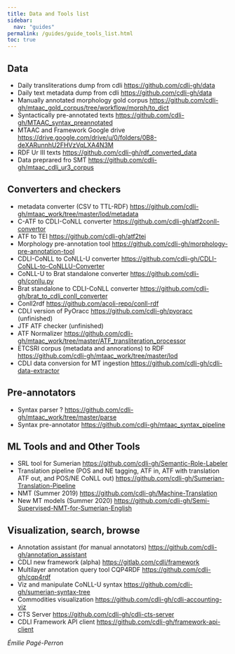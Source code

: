 ```yaml
---
title: Data and Tools list
sidebar:
  nav: "guides"
permalink: /guides/guide_tools_list.html
toc: true
---
```


## Data
- Daily transliterations dump from cdli https://github.com/cdli-gh/data 
- Daily text metadata dump from cdli https://github.com/cdli-gh/data
- Manually annotated morphology gold corpus https://github.com/cdli-gh/mtaac_gold_corpus/tree/workflow/morph/to_dict
- Syntactically pre-annotated texts https://github.com/cdli-gh/MTAAC_syntax_preannotated 
- MTAAC and Framework Google drive https://drive.google.com/drive/u/0/folders/0B8-deXARunnhU2FHVzVqLXA4N3M 
- RDF Ur III texts https://github.com/cdli-gh/rdf_converted_data 
- Data preprared fro SMT https://github.com/cdli-gh/mtaac_cdli_ur3_corpus 

## Converters and checkers
- metadata converter (CSV to TTL-RDF) 
https://github.com/cdli-gh/mtaac_work/tree/master/lod/metadata 
- C-ATF to CDLI-CoNLL converter https://github.com/cdli-gh/atf2conll-convertor 
- ATF to TEI https://github.com/cdli-gh/atf2tei
- Morphology pre-annotation tool https://github.com/cdli-gh/morphology-pre-annotation-tool 
- CDLI-CoNLL to CoNLL-U converter https://github.com/cdli-gh/CDLI-CoNLL-to-CoNLLU-Converter 
- CoNLL-U to Brat standalone converter https://github.com/cdli-gh/conllu.py 
- Brat standalone to CDLI-CoNLL converter https://github.com/cdli-gh/brat_to_cdli_conll_converter 
- Conll2rdf https://github.com/acoli-repo/conll-rdf 
- CDLI version of PyOracc https://github.com/cdli-gh/pyoracc (unfinished)
- JTF ATF checker (unfinished)
- ATF Normalizer https://github.com/cdli-gh/mtaac_work/tree/master/ATF_transliteration_processor 
- ETCSRI corpus (metadata and annorations) to RDF https://github.com/cdli-gh/mtaac_work/tree/master/lod
- CDLI data conversion for MT ingestion https://github.com/cdli-gh/cdli-data-extractor

## Pre-annotators
- Syntax parser ? https://github.com/cdli-gh/mtaac_work/tree/master/parse 
- Syntax pre-annotator https://github.com/cdli-gh/mtaac_syntax_pipeline 

## ML Tools and and Other Tools
- SRL tool for Sumerian https://github.com/cdli-gh/Semantic-Role-Labeler
- Translation pipeline (POS and NE tagging, ATF in, ATF with translation ATF out, and POS/NE CoNLL out) https://github.com/cdli-gh/Sumerian-Translation-Pipeline
- NMT (Summer 2019) https://github.com/cdli-gh/Machine-Translation
- New MT models (Summer 2020) https://github.com/cdli-gh/Semi-Supervised-NMT-for-Sumerian-English


## Visualization, search, browse
- Annotation assistant (for manual annotators) https://github.com/cdli-gh/annotation_assistant
- CDLI new framework (alpha)  https://gitlab.com/cdli/framework
- Multilayer annotation query tool CQP4RDF https://github.com/cdli-gh/cqp4rdf
- Viz and manipulate CoNLL-U syntax https://github.com/cdli-gh/sumerian-syntax-tree
- Commodities visualization https://github.com/cdli-gh/cdli-accounting-viz 
- CTS Server https://github.com/cdli-gh/cdli-cts-server 
- CDLI Framework API client https://github.com/cdli-gh/framework-api-client



*Émilie Pagé-Perron*
